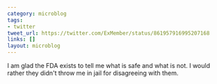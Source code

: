 ```yaml
---
category: microblog
tags:
- twitter
tweet_url: https://twitter.com/ExMember/status/861957916995207168
links: []
layout: microblog
---
```

I am glad the FDA exists to tell me what is safe and what is not. I would rather they didn't throw me in jail for disagreeing with them.
